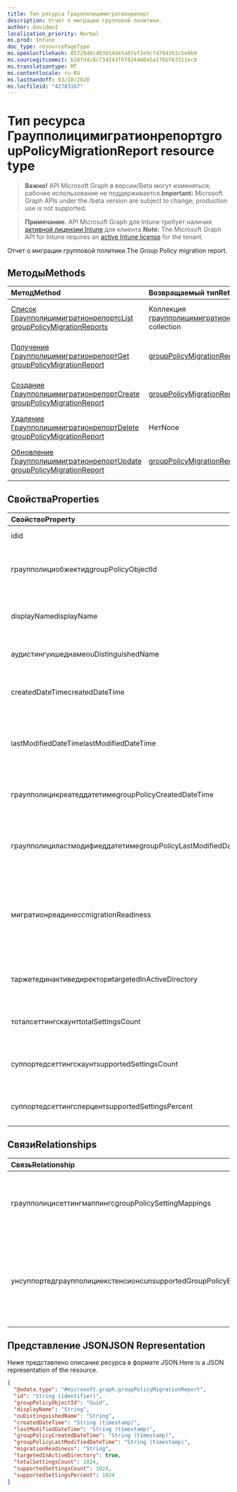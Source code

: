 ```yaml
---
title: Тип ресурса Граупполицимигратионрепорт
description: Отчет о миграции групповой политики.
author: davidmu1
localization_priority: Normal
ms.prod: Intune
doc_type: resourcePageType
ms.openlocfilehash: 05729d8cd03b54de5a07ef2e9cfd79d391c5e9b9
ms.sourcegitcommit: b38fd4c8c734243f6f82448045a1f6bf63311ec9
ms.translationtype: MT
ms.contentlocale: ru-RU
ms.lasthandoff: 03/18/2020
ms.locfileid: "42783167"
---
```

# <a name="grouppolicymigrationreport-resource-type"></a><span data-ttu-id="331d6-103">Тип ресурса Граупполицимигратионрепорт</span><span class="sxs-lookup"><span data-stu-id="331d6-103">groupPolicyMigrationReport resource type</span></span>

> <span data-ttu-id="331d6-104">**Важно!** API Microsoft Graph в версии/Beta могут изменяться; рабочее использование не поддерживается.</span><span class="sxs-lookup"><span data-stu-id="331d6-104">**Important:** Microsoft Graph APIs under the /beta version are subject to change; production use is not supported.</span></span>

> <span data-ttu-id="331d6-105">**Примечание.** API Microsoft Graph для Intune требует наличия [активной лицензии Intune](https://go.microsoft.com/fwlink/?linkid=839381) для клиента.</span><span class="sxs-lookup"><span data-stu-id="331d6-105">**Note:** The Microsoft Graph API for Intune requires an [active Intune license](https://go.microsoft.com/fwlink/?linkid=839381) for the tenant.</span></span>

<span data-ttu-id="331d6-106">Отчет о миграции групповой политики.</span><span class="sxs-lookup"><span data-stu-id="331d6-106">The Group Policy migration report.</span></span>

## <a name="methods"></a><span data-ttu-id="331d6-107">Методы</span><span class="sxs-lookup"><span data-stu-id="331d6-107">Methods</span></span>
|<span data-ttu-id="331d6-108">Метод</span><span class="sxs-lookup"><span data-stu-id="331d6-108">Method</span></span>|<span data-ttu-id="331d6-109">Возвращаемый тип</span><span class="sxs-lookup"><span data-stu-id="331d6-109">Return Type</span></span>|<span data-ttu-id="331d6-110">Описание</span><span class="sxs-lookup"><span data-stu-id="331d6-110">Description</span></span>|
|:---|:---|:---|
|[<span data-ttu-id="331d6-111">Список Граупполицимигратионрепортс</span><span class="sxs-lookup"><span data-stu-id="331d6-111">List groupPolicyMigrationReports</span></span>](../api/intune-gpanalyticsservice-grouppolicymigrationreport-list.md)|<span data-ttu-id="331d6-112">Коллекция [граупполицимигратионрепорт](../resources/intune-gpanalyticsservice-grouppolicymigrationreport.md)</span><span class="sxs-lookup"><span data-stu-id="331d6-112">[groupPolicyMigrationReport](../resources/intune-gpanalyticsservice-grouppolicymigrationreport.md) collection</span></span>|<span data-ttu-id="331d6-113">Список свойств и связей объектов [граупполицимигратионрепорт](../resources/intune-gpanalyticsservice-grouppolicymigrationreport.md) .</span><span class="sxs-lookup"><span data-stu-id="331d6-113">List properties and relationships of the [groupPolicyMigrationReport](../resources/intune-gpanalyticsservice-grouppolicymigrationreport.md) objects.</span></span>|
|[<span data-ttu-id="331d6-114">Получение Граупполицимигратионрепорт</span><span class="sxs-lookup"><span data-stu-id="331d6-114">Get groupPolicyMigrationReport</span></span>](../api/intune-gpanalyticsservice-grouppolicymigrationreport-get.md)|[<span data-ttu-id="331d6-115">groupPolicyMigrationReport</span><span class="sxs-lookup"><span data-stu-id="331d6-115">groupPolicyMigrationReport</span></span>](../resources/intune-gpanalyticsservice-grouppolicymigrationreport.md)|<span data-ttu-id="331d6-116">Чтение свойств и связей объекта [граупполицимигратионрепорт](../resources/intune-gpanalyticsservice-grouppolicymigrationreport.md) .</span><span class="sxs-lookup"><span data-stu-id="331d6-116">Read properties and relationships of the [groupPolicyMigrationReport](../resources/intune-gpanalyticsservice-grouppolicymigrationreport.md) object.</span></span>|
|[<span data-ttu-id="331d6-117">Создание Граупполицимигратионрепорт</span><span class="sxs-lookup"><span data-stu-id="331d6-117">Create groupPolicyMigrationReport</span></span>](../api/intune-gpanalyticsservice-grouppolicymigrationreport-create.md)|[<span data-ttu-id="331d6-118">groupPolicyMigrationReport</span><span class="sxs-lookup"><span data-stu-id="331d6-118">groupPolicyMigrationReport</span></span>](../resources/intune-gpanalyticsservice-grouppolicymigrationreport.md)|<span data-ttu-id="331d6-119">Создание нового объекта [граупполицимигратионрепорт](../resources/intune-gpanalyticsservice-grouppolicymigrationreport.md) .</span><span class="sxs-lookup"><span data-stu-id="331d6-119">Create a new [groupPolicyMigrationReport](../resources/intune-gpanalyticsservice-grouppolicymigrationreport.md) object.</span></span>|
|[<span data-ttu-id="331d6-120">Удаление Граупполицимигратионрепорт</span><span class="sxs-lookup"><span data-stu-id="331d6-120">Delete groupPolicyMigrationReport</span></span>](../api/intune-gpanalyticsservice-grouppolicymigrationreport-delete.md)|<span data-ttu-id="331d6-121">Нет</span><span class="sxs-lookup"><span data-stu-id="331d6-121">None</span></span>|<span data-ttu-id="331d6-122">Удаляет объект [граупполицимигратионрепорт](../resources/intune-gpanalyticsservice-grouppolicymigrationreport.md).</span><span class="sxs-lookup"><span data-stu-id="331d6-122">Deletes a [groupPolicyMigrationReport](../resources/intune-gpanalyticsservice-grouppolicymigrationreport.md).</span></span>|
|[<span data-ttu-id="331d6-123">Обновление Граупполицимигратионрепорт</span><span class="sxs-lookup"><span data-stu-id="331d6-123">Update groupPolicyMigrationReport</span></span>](../api/intune-gpanalyticsservice-grouppolicymigrationreport-update.md)|[<span data-ttu-id="331d6-124">groupPolicyMigrationReport</span><span class="sxs-lookup"><span data-stu-id="331d6-124">groupPolicyMigrationReport</span></span>](../resources/intune-gpanalyticsservice-grouppolicymigrationreport.md)|<span data-ttu-id="331d6-125">Обновление свойств объекта [граупполицимигратионрепорт](../resources/intune-gpanalyticsservice-grouppolicymigrationreport.md) .</span><span class="sxs-lookup"><span data-stu-id="331d6-125">Update the properties of a [groupPolicyMigrationReport](../resources/intune-gpanalyticsservice-grouppolicymigrationreport.md) object.</span></span>|

## <a name="properties"></a><span data-ttu-id="331d6-126">Свойства</span><span class="sxs-lookup"><span data-stu-id="331d6-126">Properties</span></span>
|<span data-ttu-id="331d6-127">Свойство</span><span class="sxs-lookup"><span data-stu-id="331d6-127">Property</span></span>|<span data-ttu-id="331d6-128">Тип</span><span class="sxs-lookup"><span data-stu-id="331d6-128">Type</span></span>|<span data-ttu-id="331d6-129">Описание</span><span class="sxs-lookup"><span data-stu-id="331d6-129">Description</span></span>|
|:---|:---|:---|
|<span data-ttu-id="331d6-130">id</span><span class="sxs-lookup"><span data-stu-id="331d6-130">id</span></span>|<span data-ttu-id="331d6-131">String</span><span class="sxs-lookup"><span data-stu-id="331d6-131">String</span></span>|<span data-ttu-id="331d6-132">Пока не задокументировано.</span><span class="sxs-lookup"><span data-stu-id="331d6-132">Not yet documented</span></span>|
|<span data-ttu-id="331d6-133">граупполициобжектид</span><span class="sxs-lookup"><span data-stu-id="331d6-133">groupPolicyObjectId</span></span>|<span data-ttu-id="331d6-134">GUID</span><span class="sxs-lookup"><span data-stu-id="331d6-134">Guid</span></span>|<span data-ttu-id="331d6-135">GUID объекта групповой политики из XML-содержимого объекта групповой политики</span><span class="sxs-lookup"><span data-stu-id="331d6-135">The Group Policy Object GUID from GPO Xml content</span></span>|
|<span data-ttu-id="331d6-136">displayName</span><span class="sxs-lookup"><span data-stu-id="331d6-136">displayName</span></span>|<span data-ttu-id="331d6-137">Строка</span><span class="sxs-lookup"><span data-stu-id="331d6-137">String</span></span>|<span data-ttu-id="331d6-138">Имя объекта групповой политики из XML-содержимого объекта групповой политики</span><span class="sxs-lookup"><span data-stu-id="331d6-138">The name of Group Policy Object from the GPO Xml Content</span></span>|
|<span data-ttu-id="331d6-139">аудистингуишеднаме</span><span class="sxs-lookup"><span data-stu-id="331d6-139">ouDistinguishedName</span></span>|<span data-ttu-id="331d6-140">String</span><span class="sxs-lookup"><span data-stu-id="331d6-140">String</span></span>|<span data-ttu-id="331d6-141">Различающееся имя подразделения.</span><span class="sxs-lookup"><span data-stu-id="331d6-141">The distinguished name of the OU.</span></span>|
|<span data-ttu-id="331d6-142">createdDateTime</span><span class="sxs-lookup"><span data-stu-id="331d6-142">createdDateTime</span></span>|<span data-ttu-id="331d6-143">DateTimeOffset</span><span class="sxs-lookup"><span data-stu-id="331d6-143">DateTimeOffset</span></span>|<span data-ttu-id="331d6-144">Дата и время создания Граупполицимигратионрепорт.</span><span class="sxs-lookup"><span data-stu-id="331d6-144">The date and time at which the GroupPolicyMigrationReport was created.</span></span>|
|<span data-ttu-id="331d6-145">lastModifiedDateTime</span><span class="sxs-lookup"><span data-stu-id="331d6-145">lastModifiedDateTime</span></span>|<span data-ttu-id="331d6-146">DateTimeOffset</span><span class="sxs-lookup"><span data-stu-id="331d6-146">DateTimeOffset</span></span>|<span data-ttu-id="331d6-147">Дата и время последнего изменения Граупполицимигратионрепорт.</span><span class="sxs-lookup"><span data-stu-id="331d6-147">The date and time at which the GroupPolicyMigrationReport was last modified.</span></span>|
|<span data-ttu-id="331d6-148">граупполицикреатеддатетиме</span><span class="sxs-lookup"><span data-stu-id="331d6-148">groupPolicyCreatedDateTime</span></span>|<span data-ttu-id="331d6-149">DateTimeOffset</span><span class="sxs-lookup"><span data-stu-id="331d6-149">DateTimeOffset</span></span>|<span data-ttu-id="331d6-150">Дата и время создания Граупполицимигратионрепорт.</span><span class="sxs-lookup"><span data-stu-id="331d6-150">The date and time at which the GroupPolicyMigrationReport was created.</span></span>|
|<span data-ttu-id="331d6-151">граупполициластмодифиеддатетиме</span><span class="sxs-lookup"><span data-stu-id="331d6-151">groupPolicyLastModifiedDateTime</span></span>|<span data-ttu-id="331d6-152">DateTimeOffset</span><span class="sxs-lookup"><span data-stu-id="331d6-152">DateTimeOffset</span></span>|<span data-ttu-id="331d6-153">Дата и время последнего изменения Граупполицимигратионрепорт.</span><span class="sxs-lookup"><span data-stu-id="331d6-153">The date and time at which the GroupPolicyMigrationReport was last modified.</span></span>|
|<span data-ttu-id="331d6-154">мигратионреадинесс</span><span class="sxs-lookup"><span data-stu-id="331d6-154">migrationReadiness</span></span>|[<span data-ttu-id="331d6-155">groupPolicyMigrationReadiness</span><span class="sxs-lookup"><span data-stu-id="331d6-155">groupPolicyMigrationReadiness</span></span>](../resources/intune-gpanalyticsservice-grouppolicymigrationreadiness.md)|<span data-ttu-id="331d6-156">Область действия Intune для связанного файлового объекта групповой политики.</span><span class="sxs-lookup"><span data-stu-id="331d6-156">The Intune coverage for the associated Group Policy Object file.</span></span> <span data-ttu-id="331d6-157">Возможные значения: `none`, `partial`, `complete`, `error`, `notApplicable`.</span><span class="sxs-lookup"><span data-stu-id="331d6-157">Possible values are: `none`, `partial`, `complete`, `error`, `notApplicable`.</span></span>|
|<span data-ttu-id="331d6-158">таржетединактиведиректори</span><span class="sxs-lookup"><span data-stu-id="331d6-158">targetedInActiveDirectory</span></span>|<span data-ttu-id="331d6-159">Логический</span><span class="sxs-lookup"><span data-stu-id="331d6-159">Boolean</span></span>|<span data-ttu-id="331d6-160">Свойство Targeted в Active Directory из XML-контента объекта групповой политики</span><span class="sxs-lookup"><span data-stu-id="331d6-160">The Targeted in AD property from GPO Xml Content</span></span>|
|<span data-ttu-id="331d6-161">тоталсеттингскаунт</span><span class="sxs-lookup"><span data-stu-id="331d6-161">totalSettingsCount</span></span>|<span data-ttu-id="331d6-162">Int32</span><span class="sxs-lookup"><span data-stu-id="331d6-162">Int32</span></span>|<span data-ttu-id="331d6-163">Общее количество параметров групповой политики из файла GPO.</span><span class="sxs-lookup"><span data-stu-id="331d6-163">The total number of Group Policy Settings from GPO file.</span></span>|
|<span data-ttu-id="331d6-164">суппортедсеттингскаунт</span><span class="sxs-lookup"><span data-stu-id="331d6-164">supportedSettingsCount</span></span>|<span data-ttu-id="331d6-165">Int32</span><span class="sxs-lookup"><span data-stu-id="331d6-165">Int32</span></span>|<span data-ttu-id="331d6-166">Количество параметров групповой политики, поддерживаемых Intune.</span><span class="sxs-lookup"><span data-stu-id="331d6-166">The number of Group Policy Settings supported by Intune.</span></span>|
|<span data-ttu-id="331d6-167">суппортедсеттингсперцент</span><span class="sxs-lookup"><span data-stu-id="331d6-167">supportedSettingsPercent</span></span>|<span data-ttu-id="331d6-168">Int32</span><span class="sxs-lookup"><span data-stu-id="331d6-168">Int32</span></span>|<span data-ttu-id="331d6-169">Процент параметров групповой политики, поддерживаемых Intune.</span><span class="sxs-lookup"><span data-stu-id="331d6-169">The Percentage of Group Policy Settings supported by Intune.</span></span>|

## <a name="relationships"></a><span data-ttu-id="331d6-170">Связи</span><span class="sxs-lookup"><span data-stu-id="331d6-170">Relationships</span></span>
|<span data-ttu-id="331d6-171">Связь</span><span class="sxs-lookup"><span data-stu-id="331d6-171">Relationship</span></span>|<span data-ttu-id="331d6-172">Тип</span><span class="sxs-lookup"><span data-stu-id="331d6-172">Type</span></span>|<span data-ttu-id="331d6-173">Описание</span><span class="sxs-lookup"><span data-stu-id="331d6-173">Description</span></span>|
|:---|:---|:---|
|<span data-ttu-id="331d6-174">граупполицисеттингмаппингс</span><span class="sxs-lookup"><span data-stu-id="331d6-174">groupPolicySettingMappings</span></span>|<span data-ttu-id="331d6-175">Коллекция [граупполицисеттингмаппинг](../resources/intune-gpanalyticsservice-grouppolicysettingmapping.md)</span><span class="sxs-lookup"><span data-stu-id="331d6-175">[groupPolicySettingMapping](../resources/intune-gpanalyticsservice-grouppolicysettingmapping.md) collection</span></span>|<span data-ttu-id="331d6-176">Список параметров групповой политики для сопоставлений MDM/Intune.</span><span class="sxs-lookup"><span data-stu-id="331d6-176">A list of group policy settings to MDM/Intune mappings.</span></span>|
|<span data-ttu-id="331d6-177">унсуппортедграупполициекстенсионс</span><span class="sxs-lookup"><span data-stu-id="331d6-177">unsupportedGroupPolicyExtensions</span></span>|<span data-ttu-id="331d6-178">Коллекция [унсуппортедграупполициекстенсион](../resources/intune-gpanalyticsservice-unsupportedgrouppolicyextension.md)</span><span class="sxs-lookup"><span data-stu-id="331d6-178">[unsupportedGroupPolicyExtension](../resources/intune-gpanalyticsservice-unsupportedgrouppolicyextension.md) collection</span></span>|<span data-ttu-id="331d6-179">Список неподдерживаемых расширений групповой политики в объекте групповой политики.</span><span class="sxs-lookup"><span data-stu-id="331d6-179">A list of unsupported group policy extensions inside the Group Policy Object.</span></span>|

## <a name="json-representation"></a><span data-ttu-id="331d6-180">Представление JSON</span><span class="sxs-lookup"><span data-stu-id="331d6-180">JSON Representation</span></span>
<span data-ttu-id="331d6-181">Ниже представлено описание ресурса в формате JSON.</span><span class="sxs-lookup"><span data-stu-id="331d6-181">Here is a JSON representation of the resource.</span></span>
<!-- {
  "blockType": "resource",
  "keyProperty": "id",
  "@odata.type": "microsoft.graph.groupPolicyMigrationReport"
}
-->
``` json
{
  "@odata.type": "#microsoft.graph.groupPolicyMigrationReport",
  "id": "String (identifier)",
  "groupPolicyObjectId": "Guid",
  "displayName": "String",
  "ouDistinguishedName": "String",
  "createdDateTime": "String (timestamp)",
  "lastModifiedDateTime": "String (timestamp)",
  "groupPolicyCreatedDateTime": "String (timestamp)",
  "groupPolicyLastModifiedDateTime": "String (timestamp)",
  "migrationReadiness": "String",
  "targetedInActiveDirectory": true,
  "totalSettingsCount": 1024,
  "supportedSettingsCount": 1024,
  "supportedSettingsPercent": 1024
}
```



